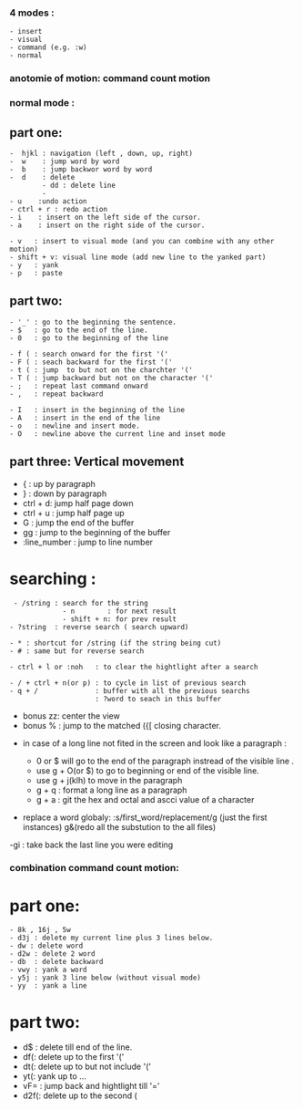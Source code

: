 ### 4 modes : 
    - insert
    - visual
    - command (e.g. :w)
    - normal

### anotomie of motion: command count motion

### normal mode :

 ## part one:

    -  hjkl : navigation (left , down, up, right)
    -  w    : jump word by word
    -  b    : jump backwor word by word
    -  d    : delete  
            - dd : delete line
            - 
    - u    :undo action
    - ctrl + r : redo action
    - i    : insert on the left side of the cursor.
    - a    : insert on the right side of the cursor.

    - v   : insert to visual mode (and you can combine with any other motion) 
    - shift + v: visual line mode (add new line to the yanked part)
    - y   : yank
    - p   : paste
 

 ## part two:
    
    - '_' : go to the beginning the sentence.
    - $   : go to the end of the line.
    - 0   : go to the beginning of the line

    - f ( : search onward for the first '('
    - F ( : seach backward for the first '('
    - t ( : jump  to but not on the charchter '('
    - T ( : jump backward but not on the character '('
    - ;   : repeat last command onward
    - ,   : repeat backward

    - I   : insert in the beginning of the line 
    - A   : insert in the end of the line 
    - o   : newline and insert mode.
    - O   : newline above the current line and inset mode


## part three: Vertical movement
   - { : up by paragraph
   - } : down by paragraph
   - ctrl + d: jump half page down
   - ctrl + u : jump half page up
   - G    : jump the end of the buffer 
   - gg   : jump to the beginning of the buffer
   - :line_number    :  jump to line number

   # searching :
     - /string : search for the string 
                 - n        : for next result
                 - shift + n: for prev result
    - ?string  : reverse search ( search upward)

    - * : shortcut for /string (if the string being cut)
    - # : same but for reverse search

    - ctrl + l or :noh   : to clear the hightlight after a search

    - / + ctrl + n(or p) : to cycle in list of previous search
    - q + /              : buffer with all the previous searchs 
                         : ?word to seach in this buffer

   + bonus  zz: center the view
   + bonus  % : jump to the matched ({[ closing character.


   - in case of a long line not fited in the screen and look like a paragraph :
     - 0 or $ will go to the end of the paragraph instread of the visible line .
     - use g + O(or $) to go to beginning or end of the visible line.
     - use g + j(klh)  to move in the paragraph
     - g + q : format a long line as a paragraph
     - g + a : git the hex and octal and ascci value of a character


   - replace a word globaly:
      :s/first_word/replacement/g (just the first instances)
      g&(redo all the substution to the all files)


   -gi : take back the last line you were editing

### combination command count motion:
 # part one:

    - 8k , 16j , 5w 
    - d3j : delete my current line plus 3 lines below.
    - dw : delete word
    - d2w : delete 2 word
    - db  : delete backward
    - vwy : yank a word
    - y5j : yank 3 line below (without visual mode)
    - yy  : yank a line
 
 # part two:
   
   - d$ : delete till end of the line.
   - df(: delete up to the first '('
   - dt(: delete up to but not include '('
   - yt(: yank up to ...
   - vF= : jump back and hightlight till '='
   - d2f(: delete up to the second (
